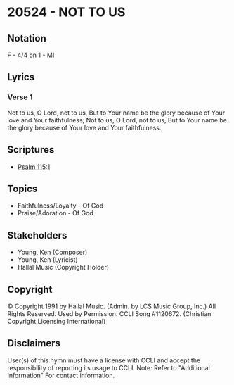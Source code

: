 # 20524 - NOT TO US

## Notation

F - 4/4 on 1 - MI

## Lyrics

### Verse 1

Not to us, O Lord, not to us, But to Your name be the glory because of Your love and Your faithfulness; Not to us, O Lord, not to us, But to Your name be the glory because of Your love and Your faithfulness.,


## Scriptures

- [Psalm 115:1](https://www.biblegateway.com/passage/?search=Psalm%20115%3A1)

## Topics

- Faithfulness/Loyalty - Of God
- Praise/Adoration - Of God

## Stakeholders

- Young, Ken (Composer)
- Young, Ken (Lyricist)
- Hallal Music (Copyright Holder)

## Copyright

© Copyright 1991 by Hallal Music.  (Admin. by LCS Music Group, Inc.) All Rights Reserved. Used by Permission. CCLI Song #1120672.
(Christian Copyright Licensing International)

## Disclaimers

User(s) of this hymn must have a license with CCLI and accept the responsibility of reporting its usage to CCLI.
Note: Refer to "Additional Information" For contact information.

